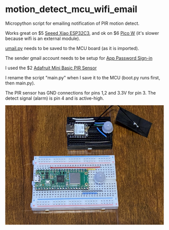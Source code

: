 # motion_detect_mcu_wifi_email
Micropython script for emailing notification of PIR motion detect.

Works great on $5 [Seeed Xiao ESP32C3](https://wiki.seeedstudio.com/XIAO_ESP32C3_Getting_Started/), and ok on $6 [Pico W](https://www.raspberrypi.com/documentation/microcontrollers/raspberry-pi-pico.html) (it's slower because wifi is an external module).

[umail.py](https://github.com/shawwwn/uMail/tree/master) needs to be saved to the MCU board (as it is imported).

The sender gmail account needs to be setup for [App Password Sign-in](https://support.google.com/accounts/answer/185833?hl=en)

I used the $2 [Adafruit Mini Basic PIR Sensor](https://www.adafruit.com/product/4667)

I rename the script "main.py" when I save it to the MCU (boot.py runs first, then main.py).

The PIR sensor has GND connections for pins 1,2 and 3.3V for pin 3. The detect signal (alarm) is pin 4 and is active-high.

![picture](https://github.com/charkster/motion_detect_mcu_wifi_email/blob/main/mcu_boards_motion_detect_wifi_email_sm.JPG)
